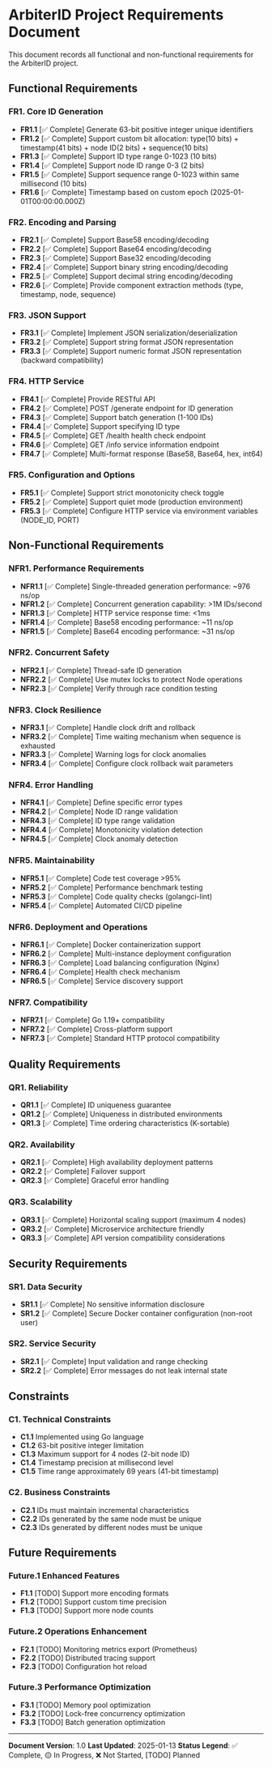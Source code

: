 # ArbiterID Project Requirements Document

This document records all functional and non-functional requirements for the ArbiterID project.

## Functional Requirements

### FR1. Core ID Generation
- **FR1.1** [✅ Complete] Generate 63-bit positive integer unique identifiers
- **FR1.2** [✅ Complete] Support custom bit allocation: type(10 bits) + timestamp(41 bits) + node ID(2 bits) + sequence(10 bits)
- **FR1.3** [✅ Complete] Support ID type range 0-1023 (10 bits)
- **FR1.4** [✅ Complete] Support node ID range 0-3 (2 bits)
- **FR1.5** [✅ Complete] Support sequence range 0-1023 within same millisecond (10 bits)
- **FR1.6** [✅ Complete] Timestamp based on custom epoch (2025-01-01T00:00:00.000Z)

### FR2. Encoding and Parsing
- **FR2.1** [✅ Complete] Support Base58 encoding/decoding
- **FR2.2** [✅ Complete] Support Base64 encoding/decoding
- **FR2.3** [✅ Complete] Support Base32 encoding/decoding
- **FR2.4** [✅ Complete] Support binary string encoding/decoding
- **FR2.5** [✅ Complete] Support decimal string encoding/decoding
- **FR2.6** [✅ Complete] Provide component extraction methods (type, timestamp, node, sequence)

### FR3. JSON Support
- **FR3.1** [✅ Complete] Implement JSON serialization/deserialization
- **FR3.2** [✅ Complete] Support string format JSON representation
- **FR3.3** [✅ Complete] Support numeric format JSON representation (backward compatibility)

### FR4. HTTP Service
- **FR4.1** [✅ Complete] Provide RESTful API
- **FR4.2** [✅ Complete] POST /generate endpoint for ID generation
- **FR4.3** [✅ Complete] Support batch generation (1-100 IDs)
- **FR4.4** [✅ Complete] Support specifying ID type
- **FR4.5** [✅ Complete] GET /health health check endpoint
- **FR4.6** [✅ Complete] GET /info service information endpoint
- **FR4.7** [✅ Complete] Multi-format response (Base58, Base64, hex, int64)

### FR5. Configuration and Options
- **FR5.1** [✅ Complete] Support strict monotonicity check toggle
- **FR5.2** [✅ Complete] Support quiet mode (production environment)
- **FR5.3** [✅ Complete] Configure HTTP service via environment variables (NODE_ID, PORT)

## Non-Functional Requirements

### NFR1. Performance Requirements
- **NFR1.1** [✅ Complete] Single-threaded generation performance: ~976 ns/op
- **NFR1.2** [✅ Complete] Concurrent generation capability: >1M IDs/second
- **NFR1.3** [✅ Complete] HTTP service response time: <1ms
- **NFR1.4** [✅ Complete] Base58 encoding performance: ~11 ns/op
- **NFR1.5** [✅ Complete] Base64 encoding performance: ~31 ns/op

### NFR2. Concurrent Safety
- **NFR2.1** [✅ Complete] Thread-safe ID generation
- **NFR2.2** [✅ Complete] Use mutex locks to protect Node operations
- **NFR2.3** [✅ Complete] Verify through race condition testing

### NFR3. Clock Resilience
- **NFR3.1** [✅ Complete] Handle clock drift and rollback
- **NFR3.2** [✅ Complete] Time waiting mechanism when sequence is exhausted
- **NFR3.3** [✅ Complete] Warning logs for clock anomalies
- **NFR3.4** [✅ Complete] Configure clock rollback wait parameters

### NFR4. Error Handling
- **NFR4.1** [✅ Complete] Define specific error types
- **NFR4.2** [✅ Complete] Node ID range validation
- **NFR4.3** [✅ Complete] ID type range validation
- **NFR4.4** [✅ Complete] Monotonicity violation detection
- **NFR4.5** [✅ Complete] Clock anomaly detection

### NFR5. Maintainability
- **NFR5.1** [✅ Complete] Code test coverage >95%
- **NFR5.2** [✅ Complete] Performance benchmark testing
- **NFR5.3** [✅ Complete] Code quality checks (golangci-lint)
- **NFR5.4** [✅ Complete] Automated CI/CD pipeline

### NFR6. Deployment and Operations
- **NFR6.1** [✅ Complete] Docker containerization support
- **NFR6.2** [✅ Complete] Multi-instance deployment configuration
- **NFR6.3** [✅ Complete] Load balancing configuration (Nginx)
- **NFR6.4** [✅ Complete] Health check mechanism
- **NFR6.5** [✅ Complete] Service discovery support

### NFR7. Compatibility
- **NFR7.1** [✅ Complete] Go 1.19+ compatibility
- **NFR7.2** [✅ Complete] Cross-platform support
- **NFR7.3** [✅ Complete] Standard HTTP protocol compatibility

## Quality Requirements

### QR1. Reliability
- **QR1.1** [✅ Complete] ID uniqueness guarantee
- **QR1.2** [✅ Complete] Uniqueness in distributed environments
- **QR1.3** [✅ Complete] Time ordering characteristics (K-sortable)

### QR2. Availability
- **QR2.1** [✅ Complete] High availability deployment patterns
- **QR2.2** [✅ Complete] Failover support
- **QR2.3** [✅ Complete] Graceful error handling

### QR3. Scalability
- **QR3.1** [✅ Complete] Horizontal scaling support (maximum 4 nodes)
- **QR3.2** [✅ Complete] Microservice architecture friendly
- **QR3.3** [✅ Complete] API version compatibility considerations

## Security Requirements

### SR1. Data Security
- **SR1.1** [✅ Complete] No sensitive information disclosure
- **SR1.2** [✅ Complete] Secure Docker container configuration (non-root user)

### SR2. Service Security
- **SR2.1** [✅ Complete] Input validation and range checking
- **SR2.2** [✅ Complete] Error messages do not leak internal state

## Constraints

### C1. Technical Constraints
- **C1.1** Implemented using Go language
- **C1.2** 63-bit positive integer limitation
- **C1.3** Maximum support for 4 nodes (2-bit node ID)
- **C1.4** Timestamp precision at millisecond level
- **C1.5** Time range approximately 69 years (41-bit timestamp)

### C2. Business Constraints
- **C2.1** IDs must maintain incremental characteristics
- **C2.2** IDs generated by the same node must be unique
- **C2.3** IDs generated by different nodes must be unique

## Future Requirements

### Future.1 Enhanced Features
- **F1.1** [TODO] Support more encoding formats
- **F1.2** [TODO] Support custom time precision
- **F1.3** [TODO] Support more node counts

### Future.2 Operations Enhancement
- **F2.1** [TODO] Monitoring metrics export (Prometheus)
- **F2.2** [TODO] Distributed tracing support
- **F2.3** [TODO] Configuration hot reload

### Future.3 Performance Optimization
- **F3.1** [TODO] Memory pool optimization
- **F3.2** [TODO] Lock-free concurrency optimization
- **F3.3** [TODO] Batch generation optimization

---

**Document Version**: 1.0
**Last Updated**: 2025-01-13
**Status Legend**: ✅ Complete, 🟡 In Progress, ❌ Not Started, [TODO] Planned